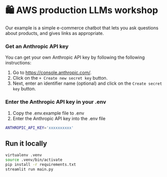 # 🛍️ AWS production LLMs workshop
Our example is a simple e-commerce chatbot that lets you ask questions about products, and gives links as appropriate.

### Get an Anthropic API key

You can get your own Anthropic API key by following the following instructions:

1. Go to https://console.anthropic.com/.
2. Click on the `+ Create new secret key` button.
3. Next, enter an identifier name (optional) and click on the `Create secret key` button.

### Enter the Anthropic API key in your .env
1. Copy the .env.example file to .env
2. Enter the Anthropic API key into the .env file

```sh
ANTHROPIC_API_KEY='xxxxxxxxxx'
```

## Run it locally

```sh
virtualenv .venv
source .venv/bin/activate
pip install -r requirements.txt
streamlit run main.py
```

